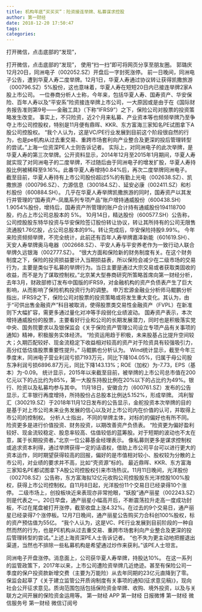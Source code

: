 ```yaml
---
title: 机构年底“买买买”：险资接连举牌、私募谋求控股
author: 第一财经
date: 2018-12-20 17:50:47
tags: 
categories: 
---
```

打开微信，点击底部的“发现”，
<!-- more -->
打开微信，点击底部的“发现”，
使用“扫一扫”即可将网页分享至朋友圈。
郭璐庆
12月20日，同洲电子（002052.SZ）开盘后一字封死涨停。
前一日晚间，同洲电子公告，遭到华夏人寿二度举牌。12月1日，华夏人寿通过协议转让获得凯撒旅游（000796.SZ）5%股份，这也意味着，华夏人寿在短短20日内已接连举牌2家A股上市公司。
一位券商分析人士称，今年来，包括华夏人寿、国寿资产、华安保险、百年人寿以及“平安系”险资接连举牌上市公司，一大原因或是由于在《国际财务报告准则第9号——金融工具》（下称“IFRS9”）之下，保险公司对股票的投资策略发生改变。
事实上，不只险资，近2个月来私募、产业资本等也频频举牌乃至争夺上市公司控股权，特别是11月便有鼎晖、KKR、东方富海三家知名PE试图拿下A股公司控股权。
“我个人认为，这是VC/PE行业发展到目前这个阶段很自然的行为，也是pe机构从过去重交易、重跨市场套利向产业整合及更深的投后管理转型的尝试。”上海一位资深PE人士则告诉记者。
实际上，对同洲电子的此次举牌，是华夏人寿的第三次举牌。公开资料显示，2014年12月至2015年1月期间，华夏人寿就实现了对同洲电子的二度举牌，不过随后由于同洲电子的增发扩股，华夏人寿持股比例被稀释至9.16%。此番华夏人寿增持0.84%后，再次二度举牌同洲电子。
截至目前，华夏人寿持有上市公司股份超过5%的有勤上光电（002638.SZ）、凯撒旅游（000796.SZ）、力源信息（300184.SZ）、延安必康（002411.SZ）和杉杉股份（600884.SH）。
几乎在华夏人寿举牌凯撒旅游的同时，国寿资产以其发行并管理的“国寿资产-凤凰系列专项产品”账户增持通威股份（600438.SH）1.9054%股份，增持后，国寿资产所管理的账户合计持有通威股份194118700股，约占上市公司总股本的 5%。
10月14日，精达股份（600577.SH）公告称，公司控股股东特华投资与华安保险签订股份转让协议，转让其所持有的公司无限售流通股1.76亿股，占公司总股本的9%。转让完成后，华安保险持股9.99%。
今年来险资频频举牌，不完全统计，此前还有百年人寿举牌嘉泽新能（601619.SH）、天安人寿举牌奥马电器（002668.SZ）、平安人寿与平安养老作为一致行动人联合举牌久远银海（002777.SZ）。
“很大方面和保险新的财务制度有关。在这个财务制度之下，保险的投资损益要计入当期损益表，所以保险会减少在二级市场的交易行为，主要是类似于私募的举牌行为。当日主要是通过大宗交易或者获取类固收的收益，而不是为了谋取控制权。”北京某大型券商研究所策略首席向第一财经分析，去年3月，财政部修订发布中国版的IFRS9，对金融机构的资产负债表产生了巨大影响，从而影响了保险机构投资行为的调整。
申万宏源金融业分析师马鲲鹏分析指出，IFRS9之下，保险公司对股票的投资策略或将发生重大变化。其认为，由于“可供出售金融资产”科目被取消，使得股票类交易性金融资产（FVPL）在新准则下大幅扩容，需更多通过量化对冲等手段弱化业绩波动。
国寿资产表示，本次增持通威股份的股票，主要看好行业和公司的长期发展潜力，同时也是积极落实党中央、国务院要求以及银保监会《关于保险资产管理公司设立专项产品有关事项的通知》精神，积极服务实体经济。
“险资运用趋于积极，未来股基占比提升空间较大；久期匹配较好、现金流稳定下收益相对较高的资产对于险资具有较强吸引力，高分红低估值股票重要性提升。” 马鲲鹏也分析认为。
Wind统计显示，截至今年三季度末，同洲电子营业利润亏损7193万元，同比下降104.05%，归属于母公司股东净利润亏损6896.87万元，同比下降143.13%；ROE（加权）为-7.73，EPS（基本）为-0.09。
统计显示，2015年以来截至目前，被举牌的上市公司总市值在200亿元以下的占比约为85%，第一大股东持股比例在20%以下的占比约为49%。银行、险资以及私募均参与其中。
11月18日，安徽合力（600761.SZ）发布的公告显示，汇丰银行再度增持，所持股份占总股本比例达5.152%，形成举牌。
鸿利智汇（300219.SZ）于2018年11月12日发布的公告显示，金舵投资本次举牌的目的是基于对上市公司未来业务发展的信心以及对上市公司内在价值的认可，并取得上市公司的控制权。
分析人士指出，不同的举牌主体，对标的的偏好也有所不同。险资更多是进行价值投资、财务投资，以期改善资产负债表。
“险资更为偏好盈利较好、现金流较稳定、股息率较高、估值较低的蓝筹股。对于短期的波动也不太在意，属于长期投资者。”北京一位公募基金经理表示。
像私募则更多是谋求控制权或追求资本利得，通过举牌获得一定的话语权，借助上市公司平台可以进行更大的资本运作，同时期望获得较高的回报，偏好的是市值相对较小、股权较为分散的上市公司，对业绩的要求并不高，比如“壳资源”标的。
最近鼎晖、KKR、东方富海三家知名PE都试图拿下A股公司控股权引来市场热议。11月11日晚间，光洋股份（002708.SZ）公告称，东方富海拟12亿元收购公司控股股东光洋控股100%股权，获得上市公司控制权。自11月8日起，光洋股份11个交易日已经录得10个涨停。
二级市场上，创投板块近来表现亦非常抢眼，“妖股”通产丽星（002243.SZ）则是代表之一。20日早盘，通产丽星小幅高开后，不断震荡拉升走高一度成功封板，不过在尾盘被打开涨停，截至收盘上涨4.32%。在过去的9个交易日，通产丽星已经录得7个涨停板。12月7日晚间，通产丽星公告购买力合科创100%股权，标的资产预估值为55亿。
“我个人认为，这是VC、PE行业发展到目前阶段的一种自然而然的行为，也是PE机构从过去重交易、重跨市场套利向产业整合及更深的投后管理转型的尝试。”上述上海资深PE人士告诉记者。
“也不失为更主动地把握退出渠道，当然也不排除一些私募机构是希望通过炒作来获利。”该PE人士坦言。
 
 
同洲电子开盘涨停。消息面上，公司获华夏人寿举牌，持股达10%。 
在这一系列的监管政策下，2017年以来，上市公司遭险资举牌几近绝迹。甚至有保险公司一季度的保户投资款新增交费（主要为万能险）从去年同期的23亿元直降到了零。
保监会起草了《关于建立监管公开质询制度有关事项的通知(征求意见稿)》，现向社会公开征求意见。质询范围包括包括保险资金举牌、收购、境外投资，以及与关联方之间开展的保险资金运用等。
第一财经
APP
第一财经
日报微博
第一财经
微信服务号
第一财经
微信订阅号

